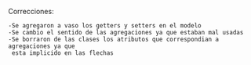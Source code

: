 Correcciones:

    -Se agregaron a vaso los getters y setters en el modelo
    -Se cambio el sentido de las agregaciones ya que estaban mal usadas
    -Se borraron de las clases los atributos que correspondian a agregaciones ya que 
     esta implicido en las flechas
     